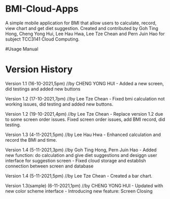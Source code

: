 # BMI-Cloud-Apps
A simple mobile application for BMI that allow users to calculate, record, view chart and get diet suggestion. Created and contributed by Goh Ting Hong, Cheng Yong Hui, Lee Hau Hwa, Lee Tze Chean and Pern Juin Hao for subject TCC3141 Cloud Computing.

#Usage Manual

# Version History
Version 1.1 (16-10-2021,5pm)
//by CHENG YONG HUI - Added a new screen, did testings and added new buttons

Version 1.2 (17-10-2021,7pm)
//by Lee Tze Chean - Fixed bmi calculation not working issues, did testing and added new buttons.

Version 1.2 (19-10-2021,4pm)
//by Lee Tze Chean -  Replace version 1.2 due to some screen order issues. Fixed screen order issues, add BMI record, did testing.

Version 1.3 (4-11-2021,5pm)
//by Lee Hau Hwa -  Enhanced calculation and record the BMI and time.

Version 1.4 (5-11-2021,3pm)
//by Goh Ting Hong, Pern Juin Hao - Added new function: do calculation and give diet suggestions and desiggn user interface for suggestion screen
                                  - Fixed cloud storage and establish connection between screen and database

Version 1.4 (5-11-2021,5pm)
//by Lee Tze Chean - Created a bar chart.

Version 1.3(sample) (6-11-2021,1pm)
//by CHENG YONG HUI - Updated with new color scheme interface
                    - Introducing new feature: Screen Closing
